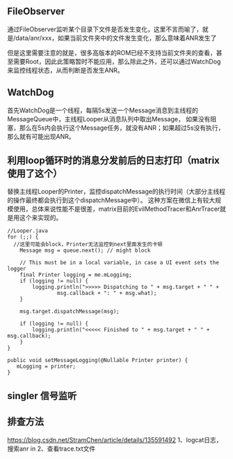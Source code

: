 ## FileObserver
通过FileObserver监听某个目录下文件是否发生变化，这里不言而喻了，就是/data/anr/xxx，如果当前文件夹中的文件发生变化，那么意味着ANR发生了

但是这里需要注意的就是，很多高版本的ROM已经不支持当前文件夹的查看，甚至需要Root，因此此策略暂时不能应用，那么除此之外，还可以通过WatchDog来监控线程状态，从而判断是否发生ANR。

## WatchDog
首先WatchDog是一个线程，每隔5s发送一个Message消息到主线程的MessageQueue中，主线程Looper从消息队列中取出Message，
如果没有阻塞，那么在5s内会执行这个Message任务，就没有ANR；如果超过5s没有执行，那么就有可能出现ANR。

## 利用loop循环时的消息分发前后的日志打印（matrix使用了这个）
替换主线程Looper的Printer，监控dispatchMessage的执行时间（大部分主线程的操作最终都会执行到这个dispatchMessage中）。
这种方案在微信上有较大规模使用，总体来说性能不是很差，matrix目前的EvilMethodTracer和AnrTracer就是用这个来实现的。

```
//Looper.java
for (;;) {
  //这里可能会block，Printer无法监控到next里面发生的卡顿
    Message msg = queue.next(); // might block
    
    // This must be in a local variable, in case a UI event sets the logger
    final Printer logging = me.mLogging;
    if (logging != null) {
        logging.println(">>>>> Dispatching to " + msg.target + " " +
                msg.callback + ": " + msg.what);
    }

    msg.target.dispatchMessage(msg);

    if (logging != null) {
        logging.println("<<<<< Finished to " + msg.target + " " + msg.callback);
    }
}

public void setMessageLogging(@Nullable Printer printer) {
   mLogging = printer;
}
```

## singler 信号监听


## 排查方法
https://blog.csdn.net/StramChen/article/details/135591492
1、logcat日志， 搜索anr in
2、查看trace.txt文件


